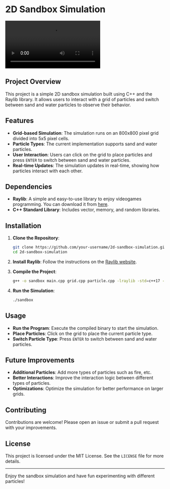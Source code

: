 # 2D Sandbox Simulation

![Showcase](https://i.imgur.com/cQ6A2V3.mp4)


## Project Overview

This project is a simple 2D sandbox simulation built using C++ and the Raylib library. It allows users to interact with a grid of particles and switch between sand and water particles to observe their behavior.

## Features

- **Grid-based Simulation**: The simulation runs on an 800x800 pixel grid divided into 5x5 pixel cells.
- **Particle Types**: The current implementation supports sand and water particles.
- **User Interaction**: Users can click on the grid to place particles and press `ENTER` to switch between sand and water particles.
- **Real-time Updates**: The simulation updates in real-time, showing how particles interact with each other.

## Dependencies

- **Raylib**: A simple and easy-to-use library to enjoy videogames programming. You can download it from [here](https://www.raylib.com/).
- **C++ Standard Library**: Includes vector, memory, and random libraries.

## Installation

1. **Clone the Repository**:
    ```sh
    git clone https://github.com/your-username/2d-sandbox-simulation.git
    cd 2d-sandbox-simulation
    ```

2. **Install Raylib**:
    Follow the instructions on the [Raylib website](https://www.raylib.com/).

3. **Compile the Project**:
    ```sh
    g++ -o sandbox main.cpp grid.cpp particle.cpp -lraylib -std=c++17 -lpthread -ldl -lrt -lX11
    ```

4. **Run the Simulation**:
    ```sh
    ./sandbox
    ```

## Usage

- **Run the Program**: Execute the compiled binary to start the simulation.
- **Place Particles**: Click on the grid to place the current particle type.
- **Switch Particle Type**: Press `ENTER` to switch between sand and water particles.

## Future Improvements

- **Additional Particles**: Add more types of particles such as fire, etc.
- **Better Interactions**: Improve the interaction logic between different types of particles.
- **Optimizations**: Optimize the simulation for better performance on larger grids.

## Contributing

Contributions are welcome! Please open an issue or submit a pull request with your improvements.

## License

This project is licensed under the MIT License. See the `LICENSE` file for more details.

---

Enjoy the sandbox simulation and have fun experimenting with different particles!
